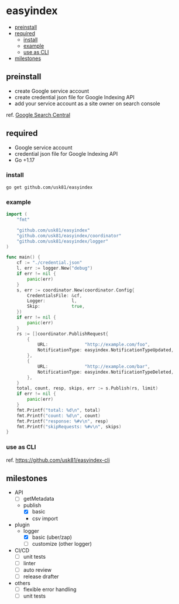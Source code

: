 # easyindex <!-- omit in toc -->

- [preinstall](#preinstall)
- [required](#required)
  - [install](#install)
  - [example](#example)
  - [use as CLI](#use-as-cli)
- [milestones](#milestones)

## preinstall

- create Google service account
- create credential json file for Google Indexing API
- add your service account as a site owner on search console

ref. [Google Search Central](https://developers.google.com/search/apis/indexing-api/v3/prereqs)

## required

- Google service account
- credential json file for Google Indexing API
- Go +1.17

### install

```
go get github.com/usk81/easyindex
```
### example

```go
import (
    "fmt"

    "github.com/usk81/easyindex"
    "github.com/usk81/easyindex/coordinator"
    "github.com/usk81/easyindex/logger"
)

func main() {
    cf := "./credential.json"
    l, err := logger.New("debug")
    if err != nil {
        panic(err)
    }
    s, err := coordinator.New(coordinator.Config{
        CredentialsFile: &cf,
        Logger:          l,
        Skip:            true,
    })
    if err != nil {
        panic(err)
    }
    rs := []coordinator.PublishRequest{
        {
            URL:              "http://example.com/foo",
            NotificationType: easyindex.NotificationTypeUpdated,
        },
        {
            URL:              "http://example.com/bar",
            NotificationType: easyindex.NotificationTypeDeleted,
        },
    }
    total, count, resp, skips, err := s.Publish(rs, limit)
    if err != nil {
        panic(err)
    }
    fmt.Printf("total: %d\n", total)
    fmt.Printf("count: %d\n", count)
    fmt.Printf("response: %#v\n", resp)
    fmt.Printf("skipRequests: %#v\n", skips)
}
```

### use as CLI

ref. https://github.com/usk81/easyindex-cli

## milestones

- API
  - [ ] getMetadata
  - publish
    - [x] basic
    - csv import 
- plugin
  - logger
    - [x] basic (uber/zap)
    - [ ] customize (other logger)
- CI/CD
  - [ ] unit tests
  - [ ] linter
  - [ ] auto review
  - [ ] release drafter
- others
  - [ ] flexible error handling
  - [ ] unit tests